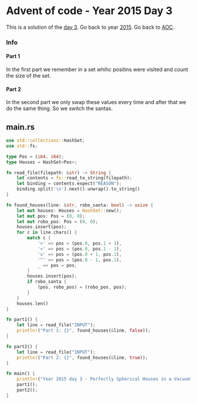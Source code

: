 # Advent of code - Year 2015 Day 3

This is a solution of the [day 3](https://adventofcode.com/2015/day/3). Go back to year [2015](2015.md). Go back to [AOC](../adventofcode.md).

### Info

#### Part 1

In the first part we remember in a set whihc positins were visited and count the size of the set.

#### Part 2

In the second part we only swap these values every time and after that we do the same thing. So we switch the santas.

## main.rs

```rs
use std::collections::HashSet;
use std::fs;

type Pos = (i64, i64);
type Houses = HashSet<Pos>;

fn read_file(filepath: &str) -> String {
    let contents = fs::read_to_string(filepath);
    let binding = contents.expect("REASON");
    binding.split('\n').next().unwrap().to_string()
}

fn found_houses(line: &str, robo_santa: bool) -> usize {
    let mut houses: Houses = HashSet::new();
    let mut pos: Pos = (0, 0);
    let mut robo_pos: Pos = (0, 0);
    houses.insert(pos);
    for c in line.chars() {
        match c {
            '>' => pos = (pos.0, pos.1 + 1),
            '<' => pos = (pos.0, pos.1 - 1),
            'v' => pos = (pos.0 + 1, pos.1),
            '^' => pos = (pos.0 - 1, pos.1),
            _ => pos = pos,
        }
        houses.insert(pos);
        if robo_santa {
            (pos, robo_pos) = (robo_pos, pos);
        }
    }
    houses.len()
}

fn part1() {
    let line = read_file("INPUT");
    println!("Part 1: {}", found_houses(&line, false));
}

fn part2() {
    let line = read_file("INPUT");
    println!("Part 2: {}", found_houses(&line, true));
}

fn main() {
    println!("Year 2015 day 3 - Perfectly Spherical Houses in a Vacuum");
    part1();
    part2();
}
```

